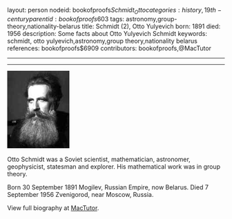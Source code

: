 layout: person
nodeid: bookofproofs$Schmidt_Otto
categories: history,19th-century
parentid: bookofproofs$603
tags: astronomy,group-theory,nationality-belarus
title: Schmidt (2), Otto Yulyevich
born: 1891
died: 1956
description: Some facts about Otto Yulyevich Schmidt
keywords: schmidt, otto yulyevich,astronomy,group theory,nationality belarus
references: bookofproofs$6909
contributors: bookofproofs,@MacTutor

---


---

![Schmidt_Otto.jpg](https://github.com/bookofproofs/bookofproofs.github.io/blob/main/_sources/_assets/images/portraits/Schmidt_Otto.jpg?raw=true)

Otto  Schmidt was a Soviet scientist, mathematician, astronomer, geophysicist, statesman and explorer. His mathematical work was in group theory.

Born 30 September 1891 Mogilev, Russian Empire, now Belarus. Died 7 September 1956 Zvenigorod, near Moscow, Russia.


View full biography at [MacTutor](https://mathshistory.st-andrews.ac.uk/Biographies/Schmidt_Otto/).